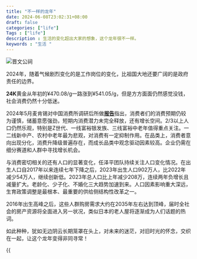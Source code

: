 ```yaml
---
title: "不一样的龙年"
date: 2024-06-08T23:02:31+08:00
draft: false
categories: ["life"]
Tags : ["life"]
description : 生活的变化超出大家的想象，这个龙年很不一样。
keywords : "生活 "
---
```


![晋文公祠](https://images.fengteck.top/images/2024/06/07fa919c64637e057182ec7e32898cc8.jpg)  

2024年，随着气候剧烈变化的是工作岗位的变化，比祖国大地还要广阔的是政府责任的边界。  

**24K**黄金从年初的¥470.08/g一路涨到¥541.05/g，但是方方面面仍然感觉没钱，社会消费仍然十分低迷。

2024年5月麦肯锡对中国消费所调研后所做[**报告**](https://www.mckinsey.com.cn/wp-content/uploads/2024/05/%E7%94%B5%E5%AD%90%E7%89%88-2024%E4%B8%AD%E5%9B%BD%E6%B6%88%E8%B4%B9%E8%B6%8B%E5%8A%BF%E8%B0%83%E7%A0%94.pdf)指出，消费者们的消费预期仍较为谨慎，储蓄意愿强劲，短期内消费潜力未完全释放，还有增长空间。2/3以上人口仍然乐观，特别是Z世代、一线富裕银发族、三线富裕中老年值得重点关注。一二线新中产、农村中老年最为悲观，对消费有一定抑制作用。在品类上，消费者意向出现分化，消费升降级普遍存在，而成长品类中观念驱动因素较高。企业仍需在细分赛道和人群中寻找增长机会。  

与消费密切相关的还有人口的显著变化，任泽平团队持续关注人口变化情况。在出生人口自2017年以来连续七年下降之后，2023年出生人口902万人，比2022年减少54万人，继续创新低。2023年总人口比上年减少208万，连续两年负增长且减量扩大。老龄化、少子化、不婚化三大趋势加速到来。人口因素影响重大深远，生育政策调整是最根本、最重要的供给侧结构性改革之一。

2016年出生高峰之后，这些人群购房需求大约在2035年左右达到顶峰，届时全社会的房产资源将全面进入另一状况，类似日本的老人屋将逐渐成为人们话题的热词。  
 
如此种种，犹如无边阴云长期笼罩在头上，对未来的迷茫，对旧时光的怀念，交织在一起，让这个龙年变得非同寻常！

{{<audio src="https://cos.hsuzo.cn/video/2024/1.%20The%20Reasons%20of%20My%20Smiles.mp3" span="3" title="TheReasonsOfMySmiles">}}